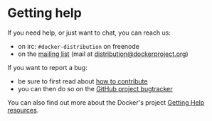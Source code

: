 <!--[metadata]>
+++
title = "Getting help"
description = "Getting help with the Registry"
keywords = ["registry, on-prem, images, tags, repository, distribution, help, 101, TL;DR"]
[menu.main]
parent="smn_registry"
weight=9
+++
<![end-metadata]-->

# Getting help

If you need help, or just want to chat, you can reach us:

- on irc: `#docker-distribution` on freenode
- on the [mailing list](https://groups.google.com/a/dockerproject.org/forum/#!forum/distribution) (mail at <distribution@dockerproject.org>)

If you want to report a bug:

- be sure to first read about [how to contribute](https://github.com/docker/distribution/blob/master/CONTRIBUTING.md)
- you can then do so on the [GitHub project bugtracker](https://github.com/docker/distribution/issues)

You can also find out more about the Docker's project [Getting Help resources](https://docs.docker.com/project/get-help).

